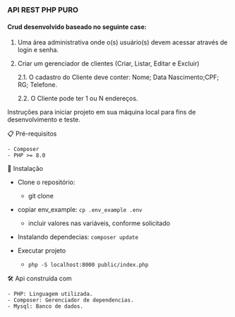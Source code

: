 ### API REST PHP PURO

#### Crud desenvolvido baseado no seguinte case:

 1. Uma área administrativa onde o(s) usuário(s) devem acessar através de login e senha.

 2. Criar um gerenciador de clientes (Criar, Listar, Editar e Excluir)

    2.1. O cadastro do Cliente deve conter: Nome; Data Nascimento;CPF; RG; Telefone.

    2.2. O Cliente pode ter 1 ou N endereços.

Instruções para iniciar projeto em sua máquina local para fins de desenvolvimento e teste.

📋 Pré-requisitos

    - Composer
    - PHP >= 8.0

🔧 Instalação

 - Clone o repositório:
   - git clone ``` ```

 
 - copiar env_example: ```cp .env_example .env ```

    - incluir valores nas variáveis, conforme solicitado

 
 - Instalando dependecias: ```composer update```


 - Executar projeto 
   - ```php -S localhost:8000 public/index.php```


🛠️ Api construída com

    - PHP: Linguagem utilizada.
    - Composer: Gerenciador de dependencias.
    - Mysql: Banco de dados.